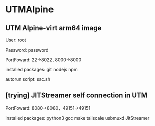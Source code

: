 # UTMAlpine
## UTM Alpine-virt arm64 image
User: root

Password: password

PortFoward: 22->8022, 8000->8000

installed packages: git nodejs npm

autorun script: sac.sh

## [trying] JITStreamer self connection in UTM
PortFoward: 8080->8080，49151->49151

installed packages: python3 gcc make tailscale usbmuxd JitStreamer
